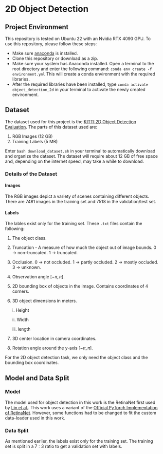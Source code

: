# 2D Object Detection

## Project Environment

This repository is tested on Ubuntu 22 with an Nvidia RTX 4090 GPU. To use this repository, please follow these steps:

- Make sure [anaconda](https://www.anaconda.com/docs/getting-started/anaconda/install) is installed.
- Clone this repository or download as a zip.
- Make sure your system has Anaconda installed. Open a terminal to the root directory and enter the following command:
`conda env create -f environment.yml`
This will create a conda environment with the required libraries.
- After the required libraries have been installed, type `conda activate object_detection_2d` in your terminal to activate the newly created environment.

## Dataset

The dataset used for this project is the [KITTI 2D Object Detection Evaluation](https://www.cvlibs.net/datasets/kitti/eval_object.php?obj_benchmark=2d). The parts of this dataset used are:
1. RGB Images (12 GB)
2. Training Labels (5 MB)

Enter `bash download_dataset.sh` in your terminal to automatically download and organize the dataset. The dataset will require about 12 GB of free space and, depending on the internet speed, may take a while to download.

### Details of the Dataset

#### Images

The RGB images depict a variety of scenes containing different objects. There are 7481 images in the training set and 7518 in the validation/test set.

#### Labels

The lables exist only for the training set. These `.txt` files contain the following:

1. The object class.
2. Truncation - A measure of how much the object out of image bounds. 0 $\rightarrow$ non-truncated. 1 $\rightarrow$ truncated.
3. Occlusion. 0 $\rightarrow$ not occluded. 1 $\rightarrow$ partly occluded. 2 $\rightarrow$ mostly occluded. 3 $\rightarrow$ unknown.
4. Observation angle $[-\pi,\pi]$.
5. 2D bounding box of objects in the image. Contains coordinates of 4 corners.
6. 3D object dimensions in meters.

    i. Height
    
    ii. Width
    
    iii. length
7. 3D center location in camera coordinates.
8. Rotation angle around the y-axis $[-\pi,\pi]$.

For the 2D object detection task, we only need the object class and the bounding box coordinates.

## Model and Data Split

### Model

The model used for object detection in this work is the RetinaNet first used by [Lin et al.](https://arxiv.org/abs/1708.02002). This work uses a variant of the [Official PyTorch Implementation of RetinaNet](https://github.com/yhenon/pytorch-retinanet/tree/master). However, some functions had to be changed to fit the custom data-loader used in this work.

### Data Split

As mentioned earlier, the labels exist only for the training set. The training set is split in a $7:3$ ratio to get a validation set with labels.